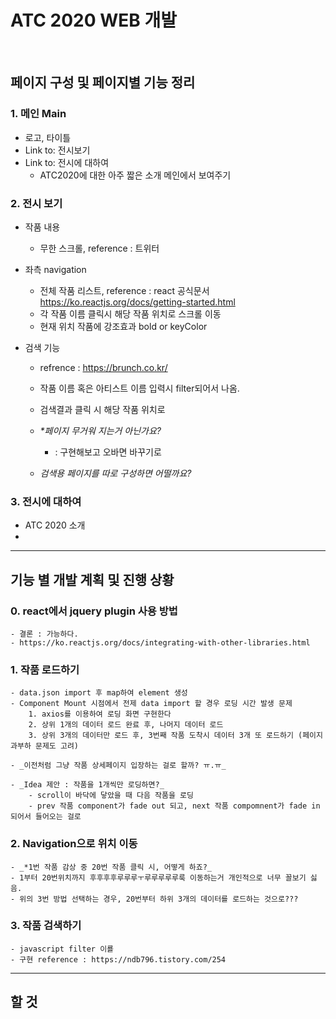 # ATC 2020 WEB 개발
<br/>


## 페이지 구성 및 페이지별 기능 정리
### 1. 메인 Main
- 로고, 타이틀
- Link to: 전시보기
- Link to: 전시에 대하여
    - ATC2020에 대한 아주 짧은 소개 메인에서 보여주기

### 2. 전시 보기
- 작품 내용
    - 무한 스크롤, reference : 트위터

- 좌측 navigation
    - 전체 작품 리스트, reference : react 공식문서 https://ko.reactjs.org/docs/getting-started.html
    - 각 작품 이름 클릭시 해당 작품 위치로 스크롤 이동
    - 현재 위치 작품에 강조효과 bold or keyColor


- 검색 기능
    - refrence : https://brunch.co.kr/
    - 작품 이름 혹은 아티스트 이름 입력시 filter되어서 나옴.
    - 검색결과 클릭 시 해당 작품 위치로

    - _*페이지 무거워 지는거 아닌가요?_
        - : 구현해보고 오바면 바꾸기로 
    - _검색용 페이지를 따로 구성하면 어떨까요?_

### 3. 전시에 대하여
- ATC 2020 소개
- 

---
## 기능 별 개발 계획 및 진행 상황
### 0. react에서 jquery plugin 사용 방법
    - 결론 : 가능하다.
    - https://ko.reactjs.org/docs/integrating-with-other-libraries.html

### 1. 작품 로드하기
    - data.json import 후 map하여 element 생성
    - Component Mount 시점에서 전제 data import 할 경우 로딩 시간 발생 문제
        1. axios를 이용하여 로딩 화면 구현한다
        2. 상위 1개의 데이터 로드 완료 후, 나머지 데이터 로드
        3. 상위 3개의 데이터만 로드 후, 3번째 작품 도착시 데이터 3개 또 로드하기 (페이지 과부하 문제도 고려)

    - _이전처럼 그냥 작품 상세페이지 입장하는 걸로 할까? ㅠ.ㅠ_

    - _Idea 제안 : 작품을 1개씩만 로딩하면?_
        - scroll이 바닥에 닿았을 때 다음 작품을 로딩
        - prev 작품 component가 fade out 되고, next 작품 compomnent가 fade in 되어서 들어오는 걸로

### 2. Navigation으로 위치 이동
    - _*1번 작품 감상 중 20번 작품 클릭 시, 어떻게 하죠?_
    - 1부터 20번위치까지 후후후후루루루ㅜ루루루루루룩 이동하는거 개인적으로 너무 꼴보기 싫음.
    - 위의 3번 방법 선택하는 경우, 20번부터 하위 3개의 데이터를 로드하는 것으로???

### 3. 작품 검색하기
    - javascript filter 이룔
    - 구현 reference : https://ndb796.tistory.com/254
---
## 할 것